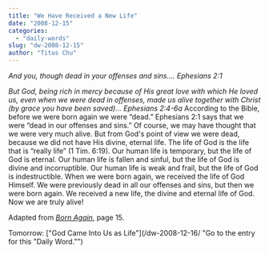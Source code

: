 ```yaml
---
title: "We Have Received a New Life"
date: "2008-12-15"
categories: 
  - "daily-words"
slug: "dw-2008-12-15"
author: "Titus Chu"
---
```


_And you, though dead in your offenses and sins.... Ephesians 2:1_

_But God, being rich in mercy because of His great love with which He loved us, even when we were dead in offenses, made us alive together with Christ (by grace you have been saved)... Ephesians 2:4-6a_ According to the Bible, before we were born again we were “dead.” Ephesians 2:1 says that we were “dead in our offenses and sins.” Of course, we may have thought that we were very much alive. But from God's point of view we were dead, because we did not have His divine, eternal life. The life of God is the life that is “really life” (1 Tim. 6:19). Our human life is temporary, but the life of God is eternal. Our human life is fallen and sinful, but the life of God is divine and incorruptible. Our human life is weak and frail, but the life of God is indestructible. When we were born again, we received the life of God Himself. We were previously dead in all our offenses and sins, but then we were born again. We received a new life, the divine and eternal life of God. Now we are truly alive!

Adapted from _[Born Again](/book-born-again/ "Go to the entry for this book.")_, page 15.

Tomorrow: ["God Came Into Us as Life"](/dw-2008-12-16/ "Go to the entry for this "Daily Word."")
